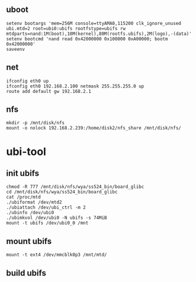 ## uboot
    setenv bootargs 'mem=256M console=ttyAMA0,115200 clk_ignore_unused ubi.mtd=2 root=ubi0:ubifs rootfstype=ubifs rw mtdparts=nand:1M(boot),10M(kernel),80M(rootfs.ubifs),2M(logo),-(data)' 
    setenv bootcmd 'nand read 0x42000000 0x100000 0xA00000; bootm 0x42000000'
    saveenv
## net
    ifconfig eth0 up
    ifconfig eth0 192.168.2.100 netmask 255.255.255.0 up
    route add default gw 192.168.2.1
## nfs
    mkdir -p /mnt/disk/nfs
    mount -o nolock 192.168.2.239:/home/disk2/nfs_share /mnt/disk/nfs/
    
# ubi-tool
## init ubifs
    chmod -R 777 /mnt/disk/nfs/wya/ss524_bin/board_glibc
    cd /mnt/disk/nfs/wya/ss524_bin/board_glibc
    cat /proc/mtd
    ./ubiformat /dev/mtd2
    ./ubiattach /dev/ubi_ctrl -m 2
    ./ubinfo /dev/ubi0
    ./ubimkvol /dev/ubi0 -N ubifs -s 74MiB
    mount -t ubifs /dev/ubi0_0 /mnt
## mount ubifs
    mount -t ext4 /dev/mmcblk0p3 /mnt/mtd/
## build ubifs
    
